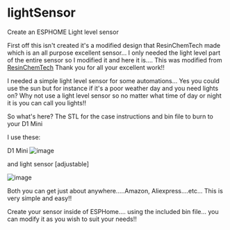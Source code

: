 # lightSensor
Create an ESPHOME Light level sensor


First off this isn't created it's a modified design that ResinChemTech made which is an all purpose excellent sensor... I only needed the light level part of the entire sensor so I modified it and here it is....
This was modified from [ResinChemTech](https://resinchemtech.blogspot.com/2022/10/a-new-multisensor.html)
Thank you for all your excellent work!!

I needed a simple light level sensor for some automations...  Yes you could use the sun but for instance if it's a poor weather day and you need lights on?  Why not use a light level sensor so no  matter
what time of day or night it is you can call you lights!!

So what's here?
The STL for the case
instructions 
and bin file to burn to your D1 Mini

I use these:

D1 Mini
![image](https://github.com/cowboysdude/lightSensor/assets/11013648/1b198217-224c-4b8b-8380-e7a3a60139e2)

and light sensor [adjustable]

![image](https://github.com/cowboysdude/lightSensor/assets/11013648/b4d7e4eb-787b-429b-a8c0-c45e40cc3e64)

Both you can get just about anywhere.....Amazon, Aliexpress....etc... 
This is very simple and easy!!  

Create your sensor inside of ESPHome.... using the included bin file... you can modify it as you wish to suit your needs!!

